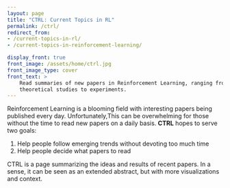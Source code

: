 ```yaml
---
layout: page
title: "CTRL: Current Topics in RL"
permalink: /ctrl/
redirect_from: 
- /current-topics-in-rl/
- /current-topics-in-reinforcement-learning/

display_front: true
front_image: /assets/home/ctrl.jpg
front_image_type: cover
front_text: >
    Read summaries of new papers in Reinforcement Learning, ranging from
    theoretical studies to experiments.
---
```


Reinforcement Learning is a blooming field with interesting papers being published every day. Unfortunately,This can be overwhelming for those without the time to read new papers on a daily basis. **CTRL** hopes to serve two goals:

1. Help people follow emerging trends without devoting too much time
2. Help people decide what papers to read

CTRL is a page summarizing the ideas and results of recent papers. In a sense, it can be seen as an extended abstract, but with more visualizations and context.
